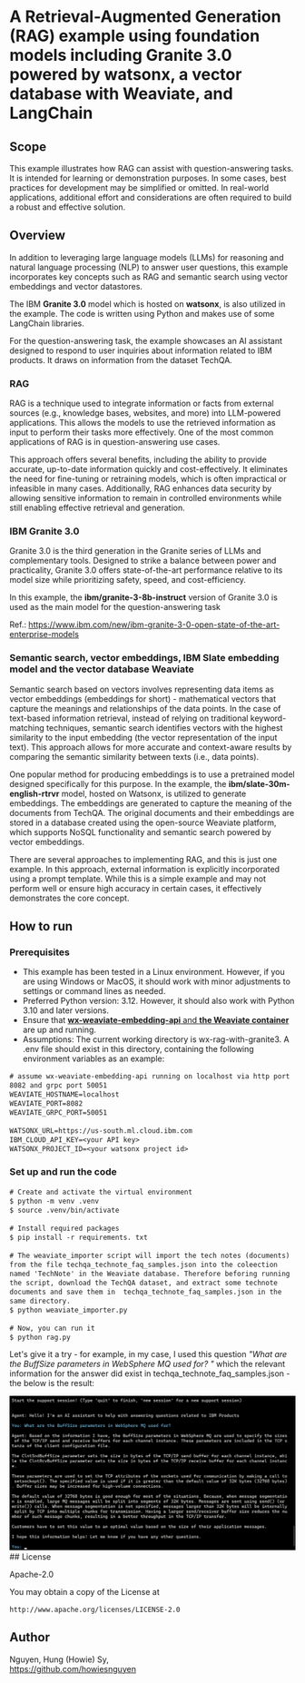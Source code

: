 # A Retrieval-Augmented Generation (RAG) example using foundation models including Granite 3.0 powered by watsonx, a vector database with Weaviate, and LangChain

## Scope

This example illustrates how RAG can assist with question-answering tasks. It is intended for learning or demonstration purposes. In some cases, best practices for development may be simplified or omitted. In real-world applications, additional effort and considerations are often required to build a robust and effective solution.

## Overview

In addition to leveraging large language models (LLMs) for reasoning and natural language processing (NLP) to answer user questions, this example incorporates key concepts such as RAG and semantic search using vector embeddings and vector datastores. 

The IBM **Granite 3.0** model which is hosted on **watsonx**, is also utilized in the example. The code is written using Python and makes use of some LangChain libraries.

For the question-answering task, the example showcases an AI assistant designed to respond to user inquiries about information related to IBM products. It draws on information from the dataset TechQA.

### RAG

RAG is a technique used to integrate information or facts from external sources (e.g., knowledge bases, websites, and more) into LLM-powered applications. This allows the models to use the retrieved information as input to perform their tasks more effectively. One of the most common applications of RAG is in question-answering use cases.

This approach offers several benefits, including the ability to provide accurate, up-to-date information quickly and cost-effectively. It eliminates the need for fine-tuning or retraining models, which is often impractical or infeasible in many cases. Additionally, RAG enhances data security by allowing sensitive information to remain in controlled environments while still enabling effective retrieval and generation.

### IBM Granite 3.0

Granite 3.0 is the third generation in the Granite series of LLMs and complementary tools. Designed to strike a balance between power and practicality, Granite 3.0 offers state-of-the-art performance relative to its model size while prioritizing safety, speed, and cost-efficiency.

In this example, the **ibm/granite-3-8b-instruct** version of Granite 3.0 is used as the main model for the question-answering task

Ref.: https://www.ibm.com/new/ibm-granite-3-0-open-state-of-the-art-enterprise-models

### Semantic search, vector embeddings, IBM Slate embedding model and the vector database Weaviate

Semantic search based on vectors involves representing data items as vector embeddings (embeddings for short) - mathematical vectors that capture the meanings and relationships of the data points. In the case of text-based information retrieval, instead of relying on traditional keyword-matching techniques, semantic search identifies vectors with the highest similarity to the input embedding (the vector representation of the input text). This approach allows for more accurate and context-aware results by comparing the semantic similarity between texts (i.e., data points).

One popular method for producing embeddings is to use a pretrained model designed specifically for this purpose. In the example,  the **ibm/slate-30m-english-rtrvr** model, hosted on Watsonx, is utilized to generate embeddings. The embeddings are generated to capture the meaning of the documents from TechQA. The original documents and their embeddings are stored in a database created using the open-source Weaviate platform, which supports NoSQL functionality and semantic search powered by vector embeddings.

There are several approaches to implementing RAG, and this is just one example. In this approach, external information is explicitly incorporated using a prompt template. While this is a simple example and may not perform well or ensure high accuracy in certain cases, it effectively demonstrates the core concept.

## How to run

### Prerequisites

- This example has been tested in a Linux environment. However, if you are using Windows or MacOS, it should work with minor adjustments to settings or command lines as needed.
- Preferred Python version: 3.12. However, it should also work with Python 3.10 and later versions.
- Ensure that [**wx-weaviate-embedding-api** and **the Weaviate container**](wx-weaviate-embedding-api/README) are up and running.
- Assumptions: The current working directory is wx-rag-with-granite3. A .env file should exist in this directory, containing the following environment variables as an example:
  
```
# assume wx-weaviate-embedding-api running on localhost via http port 8082 and grpc port 50051
WEAVIATE_HOSTNAME=localhost
WEAVIATE_PORT=8082
WEAVIATE_GRPC_PORT=50051

WATSONX_URL=https://us-south.ml.cloud.ibm.com
IBM_CLOUD_API_KEY=<your API key>
WATSONX_PROJECT_ID=<your watsonx project id>
```

### Set up and run the code

```
# Create and activate the virtual environment
$ python -m venv .venv
$ source .venv/bin/activate

# Install required packages 
$ pip install -r requirements. txt

# The weaviate_importer script will import the tech notes (documents) from the file techqa_technote_faq_samples.json into the coleection named 'TechNote' in the Weaviate database. Therefore beforing running the script, download the TechQA dataset, and extract some technote documents and save them in  techqa_technote_faq_samples.json in the same directory.
$ python weaviate_importer.py

# Now, you can run it
$ python rag.py
```

Let's give it a try - for example, in my case, I used this question *"What are the BuffSize parameters in WebSphere MQ used for? "* which the relevant information for the answer did exist in techqa_technote_faq_samples.json - the below is the result:

<img src="../misc/rag.jpg" width="800"/>
## License

Apache-2.0

You may obtain a copy of the License at 
```
http://www.apache.org/licenses/LICENSE-2.0
```

## Author

Nguyen, Hung (Howie) Sy, 
\
https://github.com/howiesnguyen
